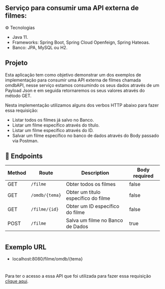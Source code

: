 ## Serviço para consumir uma API externa de filmes:

:gear: Tecnologias
- Java 11.
- Frameworks: Spring Boot, Spring Cloud Openfeign, Spring Hateoas.
- Banco: JPA, MySQL ou H2.

## Projeto
Esta aplicação tem como objetivo demonstrar um dos exemplos de implementação para consumir uma API externa de filmes chamada omdbAPI, 
nesse serviço estamos consumindo os seus dados através de um Payload Json e em seguida retornaremos os seus valores através do método GET.

Nesta implementação utilizamos alguns dos verbos HTTP abaixo para fazer essa requisição:
- Listar todos os filmes já salvo no Banco.
- Listar um filme específico através do título.
- Listar um filme específico através do ID.
- Salvar um filme específico no banco de dados através do Body passado via Postman.

## 🔗 Endpoints

| Method | Route           | Description                | Body required |
| ------ | --------------- | -------------------------- | ------------- |
| GET    | `/filme`        | Obter todos os filmes              | false |
| GET    | `/omdb/{tema}`  | Obter um titulo específico do filme| false |
| GET    | `/filme/{id}`   | Obter um ID específico do filme    | false |
| POST   | `/filme`        | Salva um filme no Banco de Dados   | true  |
#
## Exemplo URL

- localhost:8080/filme/omdb/{tema}
#
Para ter o acesso a essa API que foi utilizada para fazer essa requisição [clique aqui](https://omdbapi.com).
